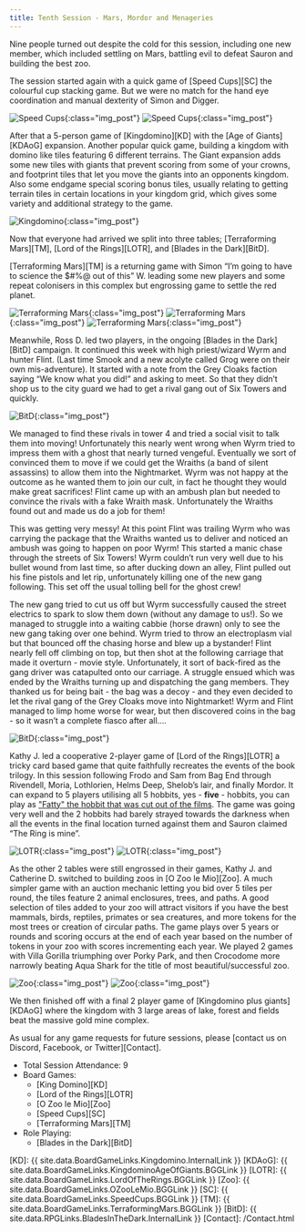 ```yaml
---
title: Tenth Session - Mars, Mordor and Menageries
---
```


Nine people turned out despite the cold for this session, including one new member, which included settling on Mars, battling evil to defeat Sauron and building the best zoo.

The session started again with a quick game of [Speed Cups][SC] the colourful cup stacking game.
But we were no match for the hand eye coordination and manual dexterity of Simon and Digger.

![Speed Cups](/images/posts/2020_02_12/speedcups01.jpg "Speed Cups - bell ringing"){:class="img_post"}
![Speed Cups](/images/posts/2020_02_12/speedcups02.jpg "Speed Cups - fast hands"){:class="img_post"}

After that a 5-person game of [Kingdomino][KD] with the [Age of Giants][KDAoG] expansion.
Another popular quick game, building a kingdom with domino like tiles featuring 6 different terrains.
The Giant expansion adds some new tiles with giants that prevent scoring from some of your crowns, and footprint tiles that let you move the giants into an opponents kingdom.
Also some endgame special scoring bonus tiles, usually relating to getting terrain tiles in certain locations in your kingdom grid, which gives some variety and additional strategy to the game.

![Kingdomino](/images/posts/2020_02_12/kingdomino02.jpg "King Domino - building the kingdoms"){:class="img_post"}

Now that everyone had arrived we split into three tables; [Terraforming Mars][TM], [Lord of the Rings][LOTR], and [Blades in the Dark][BitD].

[Terraforming Mars][TM] is a returning game with Simon “I’m going to have to science the $#%@ out of this” W. leading some new players and some repeat colonisers in this complex but engrossing game to settle the red planet.

![Terraforming Mars](/images/posts/2020_02_12/mars01.jpg "Terraforming Mars - red planet building"){:class="img_post"}
![Terraforming Mars](/images/posts/2020_02_12/TM01.png "Terraforming Mars - final scores"){:class="img_post"}
![Terraforming Mars](/images/posts/2020_02_12/TM02.png "Terraforming Mars - a new world"){:class="img_post"}

Meanwhile, Ross D. led two players, in the ongoing [Blades in the Dark][BitD] campaign.
It continued this week with high priest/wizard Wyrm and hunter Flint.
(Last time Smook and a new acolyte called Grog were on their own mis-adventure).
It started with a note from the Grey Cloaks faction saying “We know what you did!” and asking to meet.
So that they didn’t shop us to the city guard we had to get a rival gang out of Six Towers and quickly.

![BitD](/images/posts/2020_02_12/bitd01.jpg "Blades in the Dark - talking with the rivals"){:class="img_post"}

We managed to find these rivals in tower 4 and tried a social visit to talk them into moving!
Unfortunately this nearly went wrong when Wyrm tried to impress them with a ghost that nearly turned vengeful.
Eventually we sort of convinced them to move if we could get the Wraiths (a band of silent assassins) to allow them into the Nightmarket.
Wyrm was not happy at the outcome as he wanted them to join our cult, in fact he thought they would make great sacrifices!
Flint came up with an ambush plan but needed to convince the rivals with a fake Wraith mask.
Unfortunately the Wraiths found out and made us do a job for them!

This was getting very messy!
At this point Flint was trailing Wyrm who was carrying the package that the Wraiths wanted us to deliver and noticed an ambush was going to happen on poor Wyrm!
This started a manic chase through the streets of Six Towers!
Wyrm couldn’t run very well due to his bullet wound from last time, so after ducking down an alley, Flint pulled out his fine pistols and let rip, unfortunately killing one of the new gang following.
This set off the usual tolling bell for the ghost crew!

The new gang tried to cut us off but Wyrm successfully caused the street electrics to spark to slow them down (without any damage to us!).
So we managed to struggle into a waiting cabbie (horse drawn) only to see the new gang taking over one behind.
Wyrm tried to throw an electroplasm vial but that bounced off the chasing horse and blew up a bystander!
Flint nearly fell off climbing on top, but then shot at the following carriage that made it overturn - movie style.
Unfortunately, it sort of back-fired as the gang driver was catapulted onto our carriage.
A struggle ensued which was ended by the Wraiths turning up and dispatching the gang members.
They thanked us for being bait - the bag was a decoy - and they even decided to let the rival gang of the Grey Cloaks move into Nightmarket!
Wyrm and Flint managed to limp home worse for wear, but then discovered coins in the bag - so it wasn’t a complete fiasco after all....

![BitD](/images/posts/2020_02_12/bitd02.jpg "Blades in the Dark - planning the ambush"){:class="img_post"}

Kathy J. led a cooperative 2-player game of [Lord of the Rings][LOTR] a tricky card based game that quite faithfully recreates the events of the book trilogy.
In this session following Frodo and Sam from Bag End through Rivendell, Moria, Lothlorien, Helms Deep, Shelob’s lair, and finally Mordor.
It can expand to 5 players utilising all 5 hobbits, yes - **five** - hobbits, you can play as ["Fatty" the hobbit that was cut out of the films](https://lotr.fandom.com/wiki/Fredegar_Bolger).
The game was going very well and the 2 hobbits had barely strayed towards the darkness when all the events in the final location turned against them and Sauron claimed “The Ring is mine”.

![LOTR](/images/posts/2020_02_12/lotr02.jpg "Lord of the Rings - Helms Deep"){:class="img_post"}
![LOTR](/images/posts/2020_02_12/lotr01.jpg "Lord of the Rings - Sauron wins"){:class="img_post"}

As the other 2 tables were still engrossed in their games, Kathy J. and Catherine D. switched to building zoos in [O Zoo le Mio][Zoo].
A much simpler game with an auction mechanic letting you bid over 5 tiles per round, the tiles feature 2 animal enclosures, trees, and paths.
A good selection of tiles added to your zoo will attract visitors if you have the best mammals, birds, reptiles, primates or sea creatures, and more tokens for the most trees or creation of circular paths.
The game plays over 5 years or rounds and scoring occurs at the end of each year based on the number of tokens in your zoo with scores incrementing each year.
We played 2 games with Villa Gorilla triumphing over Porky Park, and then Crocodome more narrowly beating Aqua Shark for the title of most beautiful/successful zoo.

![Zoo](/images/posts/2020_02_12/zoo01.jpg "O Zoo le Mio - Porky Park"){:class="img_post"}
![Zoo](/images/posts/2020_02_12/zoo02.jpg "O Zoo le Mio - Villa Gorilla"){:class="img_post"}

We then finished off with a final 2 player game of [Kingdomino plus giants][KDAoG] where the kingdom with 3 large areas of lake, forest and fields beat the massive gold mine complex.

As usual for any game requests for future sessions, please [contact us on Discord, Facebook, or Twitter][Contact].

* Total Session Attendance: 9
* Board Games:
    * [King Domino][KD]
    * [Lord of the Rings][LOTR]
    * [O Zoo le Mio][Zoo]
    * [Speed Cups][SC]
    * [Terraforming Mars][TM]
* Role Playing:
    * [Blades in the Dark][BitD]

[KD]: {{ site.data.BoardGameLinks.Kingdomino.InternalLink }}
[KDAoG]: {{ site.data.BoardGameLinks.KingdominoAgeOfGiants.BGGLink }}
[LOTR]: {{ site.data.BoardGameLinks.LordOfTheRings.BGGLink }}
[Zoo]: {{ site.data.BoardGameLinks.OZooLeMio.BGGLink }}
[SC]: {{ site.data.BoardGameLinks.SpeedCups.BGGLink }}
[TM]:  {{ site.data.BoardGameLinks.TerraformingMars.BGGLink }}
[BitD]: {{ site.data.RPGLinks.BladesInTheDark.InternalLink }}
[Contact]: /Contact.html
